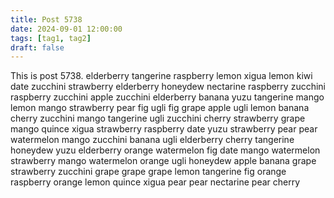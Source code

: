 ```yaml
---
title: Post 5738
date: 2024-09-01 12:00:00
tags: [tag1, tag2]
draft: false
---
```

This is post 5738.
elderberry
tangerine
raspberry
lemon
xigua
lemon
kiwi
date
zucchini
strawberry
elderberry
honeydew
nectarine
raspberry
zucchini
raspberry
zucchini
apple
zucchini
elderberry
banana
yuzu
tangerine
mango
lemon
mango
strawberry
pear
fig
ugli
fig
grape
apple
ugli
lemon
banana
cherry
zucchini
mango
tangerine
ugli
zucchini
cherry
strawberry
grape
mango
quince
xigua
strawberry
raspberry
date
yuzu
strawberry
pear
pear
watermelon
mango
zucchini
banana
ugli
elderberry
cherry
tangerine
honeydew
yuzu
elderberry
orange
watermelon
fig
date
mango
watermelon
strawberry
mango
watermelon
orange
ugli
honeydew
apple
banana
grape
strawberry
zucchini
grape
grape
grape
lemon
tangerine
fig
orange
raspberry
orange
lemon
quince
xigua
pear
pear
nectarine
pear
cherry
